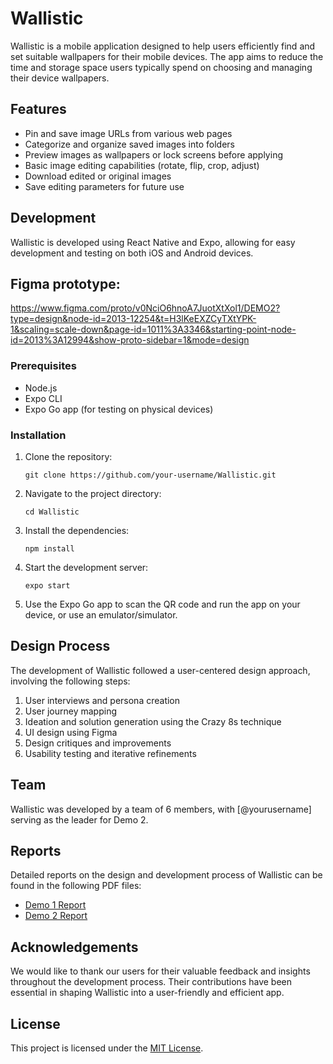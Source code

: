 # Wallistic

Wallistic is a mobile application designed to help users efficiently find and set suitable wallpapers for their mobile devices. The app aims to reduce the time and storage space users typically spend on choosing and managing their device wallpapers.

## Features

- Pin and save image URLs from various web pages
- Categorize and organize saved images into folders
- Preview images as wallpapers or lock screens before applying
- Basic image editing capabilities (rotate, flip, crop, adjust)
- Download edited or original images
- Save editing parameters for future use

## Development

Wallistic is developed using React Native and Expo, allowing for easy development and testing on both iOS and Android devices.

## Figma prototype: 

https://www.figma.com/proto/v0NciO6hnoA7JuotXtXol1/DEMO2?type=design&node-id=2013-12254&t=H3lKeEXZCyTXtYPK-1&scaling=scale-down&page-id=1011%3A3346&starting-point-node-id=2013%3A12994&show-proto-sidebar=1&mode=design

### Prerequisites

- Node.js
- Expo CLI
- Expo Go app (for testing on physical devices)

### Installation

1. Clone the repository:
   ```
   git clone https://github.com/your-username/Wallistic.git
   ```

2. Navigate to the project directory:
   ```
   cd Wallistic
   ```

3. Install the dependencies:
   ```
   npm install
   ```

4. Start the development server:
   ```
   expo start
   ```

5. Use the Expo Go app to scan the QR code and run the app on your device, or use an emulator/simulator.

## Design Process

The development of Wallistic followed a user-centered design approach, involving the following steps:

1. User interviews and persona creation
2. User journey mapping
3. Ideation and solution generation using the Crazy 8s technique
4. UI design using Figma
5. Design critiques and improvements
6. Usability testing and iterative refinements

## Team

Wallistic was developed by a team of 6 members, with [@yourusername] serving as the leader for Demo 2.

## Reports

Detailed reports on the design and development process of Wallistic can be found in the following PDF files:

- [Demo 1 Report](Demo-1-Report%200415.docx.pdf)
- [Demo 2 Report](demo2_Report_team07.pdf) 

## Acknowledgements

We would like to thank our users for their valuable feedback and insights throughout the development process. Their contributions have been essential in shaping Wallistic into a user-friendly and efficient app.

## License

This project is licensed under the [MIT License](LICENSE).

